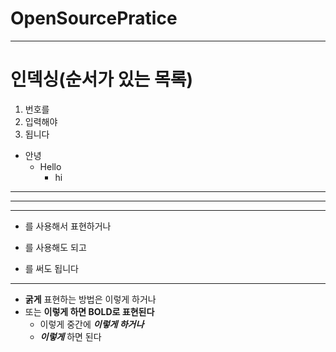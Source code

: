 # OpenSourcePratice
<hr/>

# 인덱싱(순서가 있는 목록)
1. 번호를
2. 입력해야
3. 됩니다

+ 안녕
  + Hello
    + hi
----------- 
***
* *  *
+ 를 사용해서 표현하거나
- 를 사용해도 되고
* 를 써도 됩니다
---
+ **굵게** 표현하는 방법은 이렇게 하거나
+ 또는 __이렇게 하면 BOLD로 표현된다__
  + 이렇게 중간에 ***이렇게 하거나***
  + ___이렇게___ 하면 된다
    
